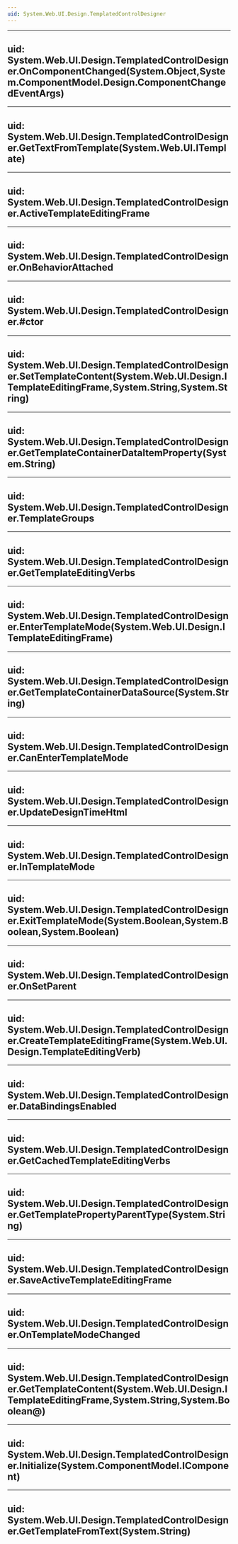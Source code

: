 ```yaml
---
uid: System.Web.UI.Design.TemplatedControlDesigner
---
```


---
uid: System.Web.UI.Design.TemplatedControlDesigner.OnComponentChanged(System.Object,System.ComponentModel.Design.ComponentChangedEventArgs)
---

---
uid: System.Web.UI.Design.TemplatedControlDesigner.GetTextFromTemplate(System.Web.UI.ITemplate)
---

---
uid: System.Web.UI.Design.TemplatedControlDesigner.ActiveTemplateEditingFrame
---

---
uid: System.Web.UI.Design.TemplatedControlDesigner.OnBehaviorAttached
---

---
uid: System.Web.UI.Design.TemplatedControlDesigner.#ctor
---

---
uid: System.Web.UI.Design.TemplatedControlDesigner.SetTemplateContent(System.Web.UI.Design.ITemplateEditingFrame,System.String,System.String)
---

---
uid: System.Web.UI.Design.TemplatedControlDesigner.GetTemplateContainerDataItemProperty(System.String)
---

---
uid: System.Web.UI.Design.TemplatedControlDesigner.TemplateGroups
---

---
uid: System.Web.UI.Design.TemplatedControlDesigner.GetTemplateEditingVerbs
---

---
uid: System.Web.UI.Design.TemplatedControlDesigner.EnterTemplateMode(System.Web.UI.Design.ITemplateEditingFrame)
---

---
uid: System.Web.UI.Design.TemplatedControlDesigner.GetTemplateContainerDataSource(System.String)
---

---
uid: System.Web.UI.Design.TemplatedControlDesigner.CanEnterTemplateMode
---

---
uid: System.Web.UI.Design.TemplatedControlDesigner.UpdateDesignTimeHtml
---

---
uid: System.Web.UI.Design.TemplatedControlDesigner.InTemplateMode
---

---
uid: System.Web.UI.Design.TemplatedControlDesigner.ExitTemplateMode(System.Boolean,System.Boolean,System.Boolean)
---

---
uid: System.Web.UI.Design.TemplatedControlDesigner.OnSetParent
---

---
uid: System.Web.UI.Design.TemplatedControlDesigner.CreateTemplateEditingFrame(System.Web.UI.Design.TemplateEditingVerb)
---

---
uid: System.Web.UI.Design.TemplatedControlDesigner.DataBindingsEnabled
---

---
uid: System.Web.UI.Design.TemplatedControlDesigner.GetCachedTemplateEditingVerbs
---

---
uid: System.Web.UI.Design.TemplatedControlDesigner.GetTemplatePropertyParentType(System.String)
---

---
uid: System.Web.UI.Design.TemplatedControlDesigner.SaveActiveTemplateEditingFrame
---

---
uid: System.Web.UI.Design.TemplatedControlDesigner.OnTemplateModeChanged
---

---
uid: System.Web.UI.Design.TemplatedControlDesigner.GetTemplateContent(System.Web.UI.Design.ITemplateEditingFrame,System.String,System.Boolean@)
---

---
uid: System.Web.UI.Design.TemplatedControlDesigner.Initialize(System.ComponentModel.IComponent)
---

---
uid: System.Web.UI.Design.TemplatedControlDesigner.GetTemplateFromText(System.String)
---
